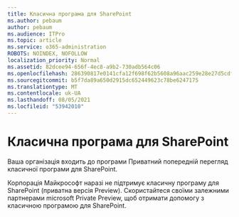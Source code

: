 ```yaml
---
title: Класична програма для SharePoint
ms.author: pebaum
author: pebaum
ms.audience: ITPro
ms.topic: article
ms.service: o365-administration
ROBOTS: NOINDEX, NOFOLLOW
localization_priority: Normal
ms.assetid: 82dcee94-656f-4ec8-a9b2-730adb564c06
ms.openlocfilehash: 286390817e0141cfa12f698f62b5608a96aac259e28e27d5cdf6e0b1a935d752
ms.sourcegitcommit: b5f7da89a650d2915dc652449623c78be6247175
ms.translationtype: MT
ms.contentlocale: uk-UA
ms.lasthandoff: 08/05/2021
ms.locfileid: "53942010"
---
```

# <a name="desktop-app-for-sharepoint"></a>Класична програма для SharePoint

Ваша організація входить до програми Приватний попередній перегляд класичної програми для SharePoint.

Корпорація Майкрософт наразі не підтримує класичну програму для SharePoint (приватна версія Preview). Скористайтеся своїми залежними партнерами microsoft Private Preview, щоб отримати допомогу з класичною програмою для SharePoint.


